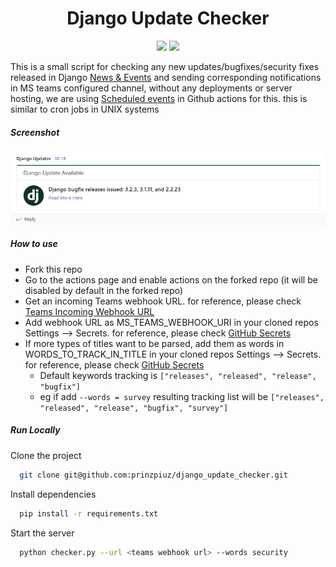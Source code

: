 <h1 align="center" id="heading">Django Update Checker</h1>
<p align="center">
<a href="https://www.gnu.org/licenses/gpl-3.0" alt="License: GPLv3"><img src="https://img.shields.io/badge/License-GPL%20v3-blue.svg"></a>
<img src="https://img.shields.io/github/forks/prinzpiuz/django_update_checker">
</p>

This is a small script for checking any new updates/bugfixes/security fixes released in Django [News & Events](https://www.djangoproject.com/weblog/) and sending corresponding notifications in MS teams configured channel, without any deployments or server hosting, we are using [Scheduled events](https://docs.github.com/en/actions/learn-github-actions/events-that-trigger-workflows#scheduled-events) in Github actions for this. this is similar to cron jobs in UNIX systems

##### Screenshot

[<img src="team_screenshot.png">](team_screenshot.png)

##### How to use

- Fork this repo
- Go to the actions page and enable actions on the forked repo (it will be disabled by default in the forked repo)
- Get an incoming Teams webhook URL. for reference, please check [Teams Incoming Webhook URL ](https://docs.microsoft.com/en-us/microsoftteams/platform/webhooks-and-connectors/how-to/add-incoming-webhook)
- Add webhook URL as MS_TEAMS_WEBHOOK_URI in your cloned repos Settings --> Secrets. for reference, please check [GitHub Secrets ](https://docs.github.com/en/actions/security-guides/encrypted-secrets#creating-encrypted-secrets-for-a-repository)
- If more types of titles want to be parsed, add them as words in WORDS_TO_TRACK_IN_TITLE in your cloned repos Settings --> Secrets. for reference, please check [GitHub Secrets ](https://docs.github.com/en/actions/security-guides/encrypted-secrets#creating-encrypted-secrets-for-a-repository)
  - Default keywords tracking is `["releases", "released", "release", "bugfix"]`
  - eg if add `--words = survey` resulting tracking list will be `["releases", "released", "release", "bugfix", "survey"]`

##### Run Locally

Clone the project

```bash
  git clone git@github.com:prinzpiuz/django_update_checker.git
```

Install dependencies

```bash
  pip install -r requirements.txt
```

Start the server

```bash
  python checker.py --url <teams webhook url> --words security
```
